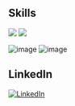 



## Skills
<img src="{https://img.shields.io/badge/C%23-239120?style=for-the-badge&logo=c-sharp&logoColor=white}" />
<img src="{https://img.shields.io/badge/.NET-512BD4?style=for-the-badge&logo=dotnet&logoColor=white}" />

![image]({https://img.shields.io/badge/.NET-512BD4?style=for-the-badge&logo=dotnet&logoColor=white})
![image]({https://img.shields.io/badge/C%23-239120?style=for-the-badge&logo=c-sharp&logoColor=white})

## LinkedIn
[![LinkedIn](https://skillicons.dev/icons?i=linkedin&perline=1)](https://www.linkedin.com/in/canberk-timurlenk/)






